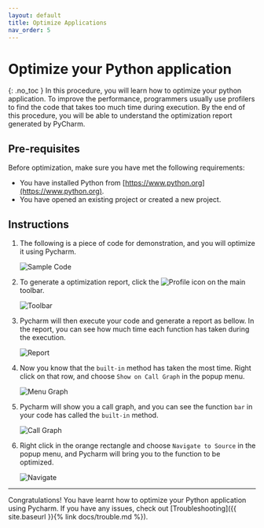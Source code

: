 ```yaml
---
layout: default
title: Optimize Applications
nav_order: 5
---
```


# Optimize your Python application
{: .no_toc }
In this procedure, you will learn how to optimize your python application. To improve the performance, programmers usually use profilers to find the code that takes too much time during execution. By the end of this procedure, you will be able to understand the optimization report generated by PyCharm.

## Pre-requisites
Before optimization, make sure you have met the following requirements:
* You have installed Python from [https://www.python.org](https://www.python.org).
* You have opened an existing project or created a new project.

## Instructions
1. The following is a piece of code for demonstration, and you will optimize it using Pycharm.

    ![Sample Code](../../assets/images/docs/profile/code.png "Sample Code")

2. To generate a optimization report, click the ![Profile](../../assets/images/docs/profile/icon.png "Profile") icon on the main toolbar.

    ![Toolbar](../../assets/images/docs/profile/toolbar.png "Toolbar")

3. Pycharm will then execute your code and generate a report as bellow. In the report, you can see how much time each function has taken during the execution.

    ![Report](../../assets/images/docs/profile/report.png "Report")

4. Now you know that the ```built-in``` method has taken the most time. Right click on that row, and choose ```Show on Call Graph``` in the popup menu.

    ![Menu Graph](../../assets/images/docs/profile/menu_graph.png "Menu Graph")

5. Pycharm will show you a call graph, and you can see the function ```bar``` in your code has called the ```built-in``` method.

    ![Call Graph](../../assets/images/docs/profile/call_graph.png "Call Graph")

6. Right click in the orange rectangle and choose ```Navigate to Source``` in the popup menu, and Pycharm will bring you to the function to be optimized.

    ![Navigate](../../assets/images/docs/profile/menu_nav.png "Navigate")

---
Congratulations! You have learnt how to optimize your Python application using Pycharm. If you have any issues, check out [Troubleshooting]({{ site.baseurl }}{% link docs/trouble.md %}).
